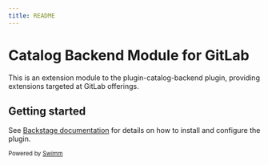 ```yaml
---
title: README
---
```

# Catalog Backend Module for GitLab

This is an extension module to the plugin-catalog-backend plugin, providing extensions targeted at GitLab offerings.

## Getting started

See [Backstage documentation](https://backstage.io/docs/integrations/gitlab/discovery) for details on how to install and configure the plugin.

<SwmMeta version="3.0.0"><sup>Powered by [Swimm](https://app.swimm.io/)</sup></SwmMeta>
